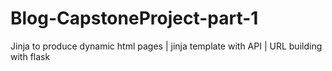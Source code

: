 # Blog-CapstoneProject-part-1
Jinja to produce dynamic html pages | jinja template with API | URL building with flask
